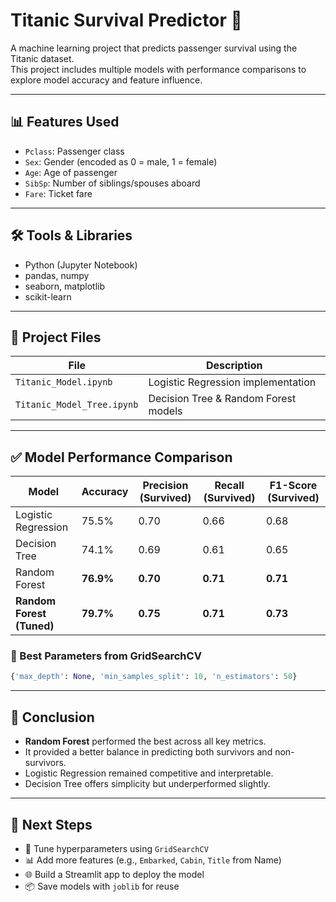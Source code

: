 # Titanic Survival Predictor 🚢

A machine learning project that predicts passenger survival using the Titanic dataset.  
This project includes multiple models with performance comparisons to explore model accuracy and feature influence.

---

## 📊 Features Used
- `Pclass`: Passenger class
- `Sex`: Gender (encoded as 0 = male, 1 = female)
- `Age`: Age of passenger
- `SibSp`: Number of siblings/spouses aboard
- `Fare`: Ticket fare

---

## 🛠️ Tools & Libraries
- Python (Jupyter Notebook)
- pandas, numpy
- seaborn, matplotlib
- scikit-learn

---

## 📂 Project Files

| File                       | Description                            |
|----------------------------|----------------------------------------|
| `Titanic_Model.ipynb`      | Logistic Regression implementation     |
| `Titanic_Model_Tree.ipynb` | Decision Tree & Random Forest models   |

---

## ✅ Model Performance Comparison

| Model                | Accuracy | Precision (Survived) | Recall (Survived) | F1-Score (Survived) |
|----------------------|----------|------------------------|--------------------|----------------------|
| Logistic Regression  | 75.5%    | 0.70                   | 0.66               | 0.68                 |
| Decision Tree        | 74.1%    | 0.69                   | 0.61               | 0.65                 |
| Random Forest        | **76.9%**| **0.70**               | **0.71**           | **0.71**             |
| **Random Forest (Tuned)** | **79.7%** | **0.75**           | **0.71**           | **0.73**             |

### 🧪 Best Parameters from GridSearchCV
```python
{'max_depth': None, 'min_samples_split': 10, 'n_estimators': 50}
```
---

## 🎯 Conclusion

- **Random Forest** performed the best across all key metrics.
- It provided a better balance in predicting both survivors and non-survivors.
- Logistic Regression remained competitive and interpretable.
- Decision Tree offers simplicity but underperformed slightly.

---

## 🚀 Next Steps
- 🔧 Tune hyperparameters using `GridSearchCV`
- 📊 Add more features (e.g., `Embarked`, `Cabin`, `Title` from Name)
- 🌐 Build a Streamlit app to deploy the model
- 📦 Save models with `joblib` for reuse
